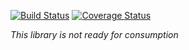 [![Build Status](https://travis-ci.org/devlucky/react-audio-vis.svg?branch=master)](https://travis-ci.org/devlucky/react-audio-vis)
[![Coverage Status](https://coveralls.io/repos/github/devlucky/react-audio-vis/badge.svg)](https://coveralls.io/github/devlucky/react-audio-vis)

*This library is not ready for consumption*